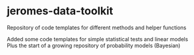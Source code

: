 # jeromes-data-toolkit
Repository of code templates for different methods and helper functions

Added some code templates for simple statistical tests and linear models
Plus the start of a growing repository of probability models (Bayesian)